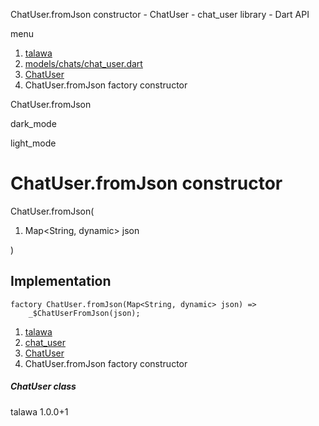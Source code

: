 




ChatUser.fromJson constructor - ChatUser - chat\_user library - Dart API







menu

1. [talawa](../../index.html)
2. [models/chats/chat\_user.dart](../../models_chats_chat_user/models_chats_chat_user-library.html)
3. [ChatUser](../../models_chats_chat_user/ChatUser-class.html)
4. ChatUser.fromJson factory constructor

ChatUser.fromJson


dark\_mode

light\_mode




# ChatUser.fromJson constructor


ChatUser.fromJson(

1. Map<String, dynamic> json

)

## Implementation

```
factory ChatUser.fromJson(Map<String, dynamic> json) =>
    _$ChatUserFromJson(json);
```

 


1. [talawa](../../index.html)
2. [chat\_user](../../models_chats_chat_user/models_chats_chat_user-library.html)
3. [ChatUser](../../models_chats_chat_user/ChatUser-class.html)
4. ChatUser.fromJson factory constructor

##### ChatUser class





talawa
1.0.0+1






